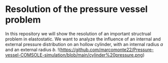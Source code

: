 # Resolution of the pressure vessel problem

In this repository we will show the resolution of an important structrual problem in elastostatic. We want to analyze the influence of an internal and external pressure distribution on an hollow cylinder, with an internal radius *a* and an external radius *b*.
!(https://github.com/marcomonte22/Pressure-vessel-COMSOLE-simulation/blob/main/cylinder%20pressure.png)
